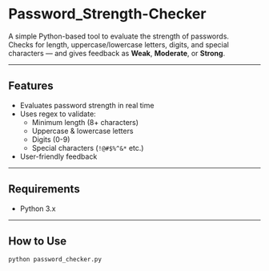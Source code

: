 # Password_Strength-Checker

A simple Python-based tool to evaluate the strength of passwords.  
Checks for length, uppercase/lowercase letters, digits, and special characters — and gives feedback as **Weak**, **Moderate**, or **Strong**.

---

##  Features

- Evaluates password strength in real time
- Uses regex to validate:
  - Minimum length (8+ characters)
  - Uppercase & lowercase letters
  - Digits (0-9)
  - Special characters (`!@#$%^&*` etc.)
- User-friendly feedback

---

## Requirements

- Python 3.x

---

## How to Use

```bash
python password_checker.py
